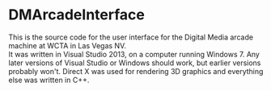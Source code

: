 # DMArcadeInterface
This is the source code for the user interface for the Digital Media arcade machine at WCTA in Las Vegas NV.  
It was written in Visual Studio 2013, on a computer running Windows 7.
Any later versions of Visual Studio or Windows should work, but earlier versions probably won't.
Direct X was used for rendering 3D graphics and everything else was written in C++.
